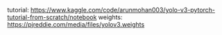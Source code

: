tutorial: https://www.kaggle.com/code/arunmohan003/yolo-v3-pytorch-tutorial-from-scratch/notebook
weights: https://pjreddie.com/media/files/yolov3.weights

